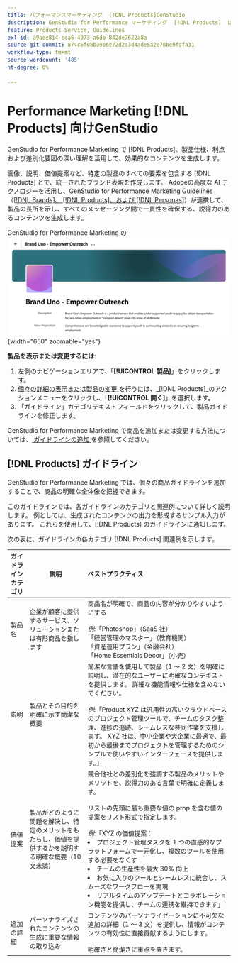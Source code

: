 ```yaml
---
title: パフォーマンスマーケティング  [!DNL Products]GenStudio
description: GenStudio for Performance マーケティング  [!DNL Products]  は、画像、説明、価値提案など、製品のあらゆる側面を取り込むことで、製品の長所を強調し、一貫したメッセージを提供できる、関連性の高いコンテンツを作成します。
feature: Products Service, Guidelines
exl-id: a9aee814-cca6-4973-a6db-842de7622a8a
source-git-commit: 874c6f08b39b6e72d2c3d4ade5a2c78be0fcfa31
workflow-type: tm+mt
source-wordcount: '485'
ht-degree: 0%

---
```


# Performance Marketing [!DNL Products] 向けGenStudio

GenStudio for Performance Marketing で [!DNL Products]、製品仕様、利点および差別化要因の深い理解を活用して、効果的なコンテンツを生成します。

画像、説明、価値提案など、特定の製品のすべての要素を包含する [!DNL Products] とで、統一されたブランド表現を作成します。 Adobeの高度な AI テクノロジーを活用し、GenStudio for Performance Marketing Guidelines （[[!DNL Brands]、 [!DNL Products]、および  [!DNL Personas]](/help/user-guide/guidelines/overview.md)）が連携して、製品の長所を示し、すべてのメッセージング間で一貫性を確保する、説得力のあるコンテンツを生成します。

GenStudio for Performance Marketing の ![[!DNL Products] ガイドライン ](/help/assets/products-guidelines.png){width="650" zoomable="yes"}

**製品を表示または変更するには**:

1. 左側のナビゲーションエリアで、「**[!UICONTROL 製品]**」をクリックします。
1. [ 個々の詳細の表示または製品の変更 ](add-guidelines.md#manage-products) を行うには、_[!DNL Products]_のアクションメニューをクリックし、「**[!UICONTROL 開く]**」を選択します。
1. 「ガイドライン」カテゴリテキストフィールドをクリックして、製品ガイドラインを修正します。

GenStudio for Performance Marketing で商品を追加または変更する方法については、[ ガイドラインの追加 ](add-guidelines.md) を参照してください。

## [!DNL Products] ガイドライン

GenStudio for Performance Marketing では、個々の商品ガイドラインを追加することで、商品の明確な全体像を把握できます。

このガイドラインでは、各ガイドラインのカテゴリと関連例について詳しく説明します。 例としては、生成されたコンテンツの出力を形成するサンプル入力があります。 これらを使用して、[!DNL Products] のガイドラインに通知します。

次の表に、ガイドラインの各カテゴリ [!DNL Products] 関連例を示します。

| ガイドラインカテゴリ | 説明 | ベストプラクティス |
| ------------------| ----------------| :---------- |
| 製品名 | 企業が顧客に提供するサービス、ソリューションまたは有形商品を指します | 商品名が明確で、商品の内容が分かりやすいようにする <br><br>_例_:「Photoshop」（SaaS 社） <br> 「経営管理のマスター」（教育機関） <br> 「資産運用プラン」（金融会社） <br> 「Home Essentials Decor」（小売） |
| 説明 | 製品とその目的を明確に示す簡潔な概要 | 簡潔な言語を使用して製品（1 ～ 2 文）を明確に説明し、潜在的なユーザーに明確なコンテキストを提供します。 詳細な機能情報や仕様を含めないでください。<br><br>_例_:「Product XYZ は汎用性の高いクラウドベースのプロジェクト管理ツールで、チームのタスク整理、進捗の追跡、シームレスな共同作業を支援します。 XYZ 社は、中小企業や大企業に最適で、最初から最後までプロジェクトを管理するためのシンプルで使いやすいインターフェースを提供します。」 |
| 価値提案 | 製品がどのように問題を解決し、特定のメリットをもたらし、価値を提供するかを説明する明確な概要（10 文未満） | 競合他社との差別化を強調する製品のメリットやメリットを、説得力のある言葉で明確に定義します。<br><br> リストの先頭に最も重要な値の prop を含む値の提案をリスト形式で指定します。<br><br>_例_:「XYZ の価値提案：<br><li>プロジェクト管理タスクを 1 つの直感的なプラットフォームで一元化し、複数のツールを使用する必要をなくす</li><li>チームの生産性を最大 30% 向上</li><li>お気に入りのツールとシームレスに統合し、スムーズなワークフローを実現</li><li>リアルタイムのアップデートとコラボレーション機能を提供し、チームの連携を維持できます」</li> |
| 追加の詳細 | パーソナライズされたコンテンツの生成に重要な情報の取り込み | コンテンツのパーソナライゼーションに不可欠な追加の詳細（1 ～ 3 文）を提供し、情報がコンテンツの有効性に直接貢献するようにします。<br><br> 明確さと簡潔さに重点を置きます。 |
